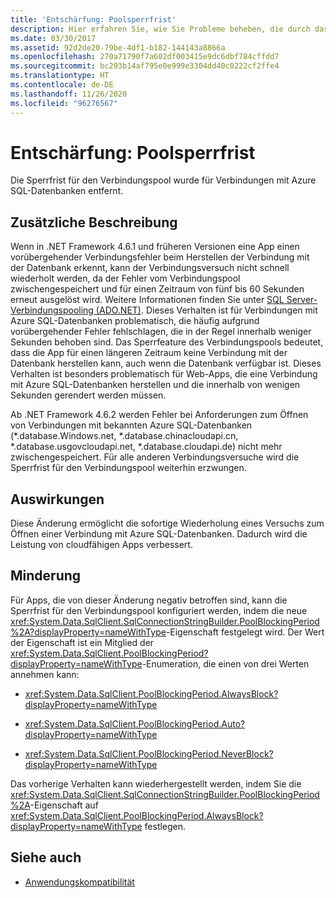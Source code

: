```yaml
---
title: 'Entschärfung: Poolsperrfrist'
description: Hier erfahren Sie, wie Sie Probleme beheben, die durch das Entfernen der Sperrfrist für den Verbindungspool für Verbindungen mit Azure SQL-Datenbanken verursacht werden.
ms.date: 03/30/2017
ms.assetid: 92d2de20-79be-4df1-b182-144143a8866a
ms.openlocfilehash: 270a71790f7a602df003415e9dc6dbf784cffdd7
ms.sourcegitcommit: bc293b14af795e0e999e3304dd40c0222cf2ffe4
ms.translationtype: HT
ms.contentlocale: de-DE
ms.lasthandoff: 11/26/2020
ms.locfileid: "96276567"
---
```

# <a name="mitigation-pool-blocking-period"></a>Entschärfung: Poolsperrfrist

Die Sperrfrist für den Verbindungspool wurde für Verbindungen mit Azure SQL-Datenbanken entfernt.  
  
## <a name="additional-description"></a>Zusätzliche Beschreibung  

 Wenn in .NET Framework 4.6.1 und früheren Versionen eine App einen vorübergehender Verbindungsfehler beim Herstellen der Verbindung mit der Datenbank erkennt, kann der Verbindungsversuch nicht schnell wiederholt werden, da der Fehler vom Verbindungspool zwischengespeichert und für einen Zeitraum von fünf bis 60 Sekunden erneut ausgelöst wird. Weitere Informationen finden Sie unter [SQL Server-Verbindungspooling (ADO.NET)](../data/adonet/sql-server-connection-pooling.md). Dieses Verhalten ist für Verbindungen mit Azure SQL-Datenbanken problematisch, die häufig aufgrund vorübergehender Fehler fehlschlagen, die in der Regel innerhalb weniger Sekunden behoben sind. Das Sperrfeature des Verbindungspools bedeutet, dass die App für einen längeren Zeitraum keine Verbindung mit der Datenbank herstellen kann, auch wenn die Datenbank verfügbar ist. Dieses Verhalten ist besonders problematisch für Web-Apps, die eine Verbindung mit Azure SQL-Datenbanken herstellen und die innerhalb von wenigen Sekunden gerendert werden müssen.  
  
 Ab .NET Framework 4.6.2 werden Fehler bei Anforderungen zum Öffnen von Verbindungen mit bekannten Azure SQL-Datenbanken (*.database.Windows.net, \*.database.chinacloudapi.cn, \*.database.usgovcloudapi.net, \*.database.cloudapi.de) nicht mehr zwischengespeichert. Für alle anderen Verbindungsversuche wird die Sperrfrist für den Verbindungspool weiterhin erzwungen.  
  
## <a name="impact"></a>Auswirkungen  

 Diese Änderung ermöglicht die sofortige Wiederholung eines Versuchs zum Öffnen einer Verbindung mit Azure SQL-Datenbanken. Dadurch wird die Leistung von cloudfähigen Apps verbessert.  
  
## <a name="mitigation"></a>Minderung  

 Für Apps, die von dieser Änderung negativ betroffen sind, kann die Sperrfrist für den Verbindungspool konfiguriert werden, indem die neue <xref:System.Data.SqlClient.SqlConnectionStringBuilder.PoolBlockingPeriod%2A?displayProperty=nameWithType>-Eigenschaft festgelegt wird.  Der Wert der Eigenschaft ist ein Mitglied der <xref:System.Data.SqlClient.PoolBlockingPeriod?displayProperty=nameWithType>-Enumeration, die einen von drei Werten annehmen kann:  
  
- <xref:System.Data.SqlClient.PoolBlockingPeriod.AlwaysBlock?displayProperty=nameWithType>
  
- <xref:System.Data.SqlClient.PoolBlockingPeriod.Auto?displayProperty=nameWithType>
  
- <xref:System.Data.SqlClient.PoolBlockingPeriod.NeverBlock?displayProperty=nameWithType>
  
 Das vorherige Verhalten kann wiederhergestellt werden, indem Sie die <xref:System.Data.SqlClient.SqlConnectionStringBuilder.PoolBlockingPeriod%2A>-Eigenschaft auf <xref:System.Data.SqlClient.PoolBlockingPeriod.AlwaysBlock?displayProperty=nameWithType> festlegen.  
  
## <a name="see-also"></a>Siehe auch

- [Anwendungskompatibilität](application-compatibility.md)
